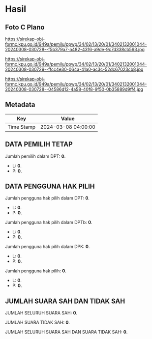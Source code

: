 # Hasil

## Foto C Plano

https://sirekap-obj-formc.kpu.go.id/949a/pemilu/ppwp/34/02/13/20/01/3402132001044-20240308-030728--f5b379a7-a482-4316-a9de-9c7d338cb593.jpg

https://sirekap-obj-formc.kpu.go.id/949a/pemilu/ppwp/34/02/13/20/01/3402132001044-20240308-030729--ffcc4e30-064a-41a0-ac3c-52dc67023cb8.jpg

https://sirekap-obj-formc.kpu.go.id/949a/pemilu/ppwp/34/02/13/20/01/3402132001044-20240308-030728--04586d12-4a58-40f8-9f50-0b35889d9ff4.jpg


## Metadata

| Key        | Value               |
| ---------- | ------------------- |
| Time Stamp | 2024-03-08 04:00:00 |


## DATA PEMILIH TETAP

Jumlah pemilih dalam DPT: **0**.
 * L: **0**.
 * P: **0**.

## DATA PENGGUNA HAK PILIH

Jumlah pengguna hak pilih dalam DPT: **0**.
 * L: **0**.
 * P: **0**.

Jumlah pengguna hak pilih dalam DPTb: **0**.
 * L: **0**.
 * P: **0**.

Jumlah pengguna hak pilih dalam DPK: **0**.
 * L: **0**.
 * P: **0**.

Jumlah pengguna hak pilih: **0**.
 * L: **0**.
 * P: **0**.

## JUMLAH SUARA SAH DAN TIDAK SAH

JUMLAH SELURUH SUARA SAH: **0**.

JUMLAH SUARA TIDAK SAH: **0**.

JUMLAH SELURUH SUARA SAH DAN SUARA TIDAK SAH: **0**.


